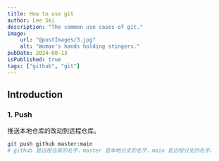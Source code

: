```yaml
---
title: How to use git
author: Lee Ski
description: "The common use cases of git."
image:
    url: "@postImages/3.jpg"
    alt: "Woman's hands holding stingers."
pubDate: 2024-08-13
isPublished: true
tags: ["github", "git"]
---
```


## Introduction

### 1. Push

推送本地仓库的改动到远程仓库。

```bash
git push github master:main
# github 是远程仓库的名字，master 是本地分支的名字，main 是远程分支的名字。
```
